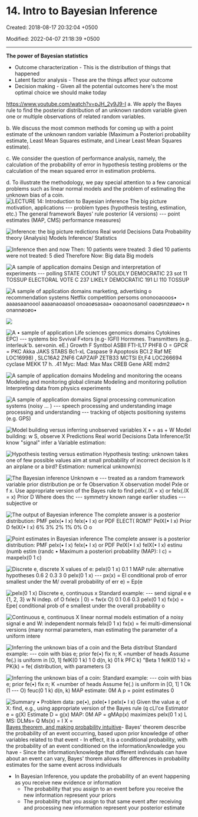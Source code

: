 # 14. Intro to Bayesian Inference

Created: 2018-08-17 20:32:04 +0500

Modified: 2022-04-07 21:18:39 +0500

---

**The power of Bayesian statistics**
-   Outcome characterization - This is the distribution of things that happened
-   Latent factor analysis - These are the things affect your outcome
-   Decision making - Given all the potential outcomes here's the most optimal choice we should make today

<https://www.youtube.com/watch?v=pJH_2y9J9-I>
a.  We apply the Bayes rule to find the posterior distribution of an unknown random variable given one or multiple observations of related random variables.

b.  We discuss the most common methods for coming up with a point estimate of the unknown random variable (Maximum a Posteriori probability estimate, Least Mean Squares estimate, and Linear Least Mean Squares estimate).

c.  We consider the question of performance analysis, namely, the calculation of the probability of error in hypothesis testing problems or the calculation of the mean squared error in estimation problems.

d.  To illustrate the methodology, we pay special attention to a few canonical problems such as linear normal models and the problem of estimating the unknown bias of a coin.
![LECTURE 14: Introduction to Bayesian inference The big picture motivation, applications --- problem types (hypothesis testing, estimation, etc.) The general framework Bayes' rule posterior (4 versions) --- point estimates (MAP, CMS) performance measures) ](media/Intro---Syllabus_14.-Intro-to-Bayesian-Inference-image1.png)

![Inference: the big picture redictions Real world Decisions Data Probability theory (Analysis) Models Inference/ Statistics ](media/Intro---Syllabus_14.-Intro-to-Bayesian-Inference-image2.png)

![Inference then and now Then: 10 patients were treated: 3 died 10 patients were not treated: 5 died Therefore Now: Big data Big models ](media/Intro---Syllabus_14.-Intro-to-Bayesian-Inference-image3.png)

![A sample of application domains Design and interpretation of experiments --- polling STATE COUNT 17 SOLIDLY DEMOCRATIC 23 sot 11 TOSSUP ELECTORAL VOTE C 237 LIKELY DEMOCRATIC 191 Ll 110 TOSSUP ](media/Intro---Syllabus_14.-Intro-to-Bayesian-Inference-image4.png)

![A sample of application domains marketing, advertising o recommendation systems Netflix competition persoms ononooaooos• aaaasaanoool aaaanaoaasol onoaoøsasaa• oaoaonosanol oaoøsnzøaøo• n onannøoøo• ](media/Intro---Syllabus_14.-Intro-to-Bayesian-Inference-image5.png)

![](media/Intro---Syllabus_14.-Intro-to-Bayesian-Inference-image6.png)

![A • sample of application Life sciences genomics domains Cytokines EPC) --- systems bio Svvival F«tors (e.g- IGFI) Hormmes. Transmitters (e.g.. interleuk'b. ser«onin. eE.) Growth F Syntbol ASBII FTI-IL17 PHF8 O = GPCR = PKC Akka JAKS STABS Bc1-xL Caspase 9 Apoptosis BCI.2 Raf ME LOC16998) , SLC16A2 ZNF6 CAPZAIP ZETB33 MCTSI Et,F4 LOC266694 cyclase MEKK 17 h. .41 Myc: Mad: Max Max CREB Gene ARE mdm2 ](media/Intro---Syllabus_14.-Intro-to-Bayesian-Inference-image7.png)

![A sample of application domains Modeling and monitoring the oceans Modeling and monitoring global climate Modeling and monitoring pollution Interpreting data from physics experiments ](media/Intro---Syllabus_14.-Intro-to-Bayesian-Inference-image8.png)

![A sample of application domains Signal processing communication systems (noisy ... ) --- speech processing and understanding image processing and understanding --- tracking of objects positioning systems (e.g. GPS) ](media/Intro---Syllabus_14.-Intro-to-Bayesian-Inference-image9.png)

![Model building versus inferring unobserved variables X • = as + W Model building: w S, observe X Predictions Real world Decisions Data Inference/St know "signal" infer a Variable estimation: ](media/Intro---Syllabus_14.-Intro-to-Bayesian-Inference-image10.png)

![Hypothesis testing versus estimation Hypothesis testing: unknown takes one of few possible values aim at small probability of incorrect decision Is it an airplane or a bird? Estimation: numerical unknown(s) ](media/Intro---Syllabus_14.-Intro-to-Bayesian-Inference-image11.png)

![The Bayesian inference Unknown e --- treated as a random framework variable prior distribution pe or fe Observation X observation model Pxle or f x. Use appropriate version of the Bayes rule to find pelx(.lX = x) or felx(.lX = x) Prior D Where does thc --- symmetry known range earlier studies --- subjective or ](media/Intro---Syllabus_14.-Intro-to-Bayesian-Inference-image12.png)

![The output of Bayesian inference The complete answer is a posterior distribution: PMF pelx(• I x) felx(• I x) or PDF ELECT( ROM?' PelX(• I x) Prior D felX(• I x) 6% 3% 2% 1% 0% O o ](media/Intro---Syllabus_14.-Intro-to-Bayesian-Inference-image13.png)

![Point estimates in Bayesian inference The complete answer is a posterior distribution: PMF pelx(• I x) felx(• I x) or PDF PelX(• I x) felX(• I x) estinu (numb estim (randc • Maximum a posteriori probability (MAP): I c) = maxpelx(0 1 c) ](media/Intro---Syllabus_14.-Intro-to-Bayesian-Inference-image14.png)

![Discrete e, discrete X values of e: pelx(0 1 x) 0.1 1 MAP rule: alternative hypotheses 0.6 2 0.3 3 0 pelx(0 1 x) --- px(x) = El conditional prob of error smallest under the M/ overall probability of err e) = Ep(e ](media/Intro---Syllabus_14.-Intro-to-Bayesian-Inference-image15.png)

![pelx(0 1 x) Discrete e, continuous x Standard example: --- send signal e e {1, 2, 3} w N indep. of O fxle(x | 0) = fw(x O) 0.1 0.6 0.3 pelx(0 1 x) fx(x) = Epe( conditional prob of e smallest under the overall probability o ](media/Intro---Syllabus_14.-Intro-to-Bayesian-Inference-image16.png)

![Continuous e, continuous X linear normal models estimation of a noisy signal e and W: independent normals felx(0 1 x) fx(x) = fei multi-dimensional versions (many normal parameters, man estimating the parameter of a uniform intere ](media/Intro---Syllabus_14.-Intro-to-Bayesian-Inference-image17.png)

![Inferring the unknown bias of a coin and the Beta distribut Standard example: --- coin with bias e; prior fe(•) fix n; K =number of heads Assume fe(.) is uniform in [O, 1] felK(0 1 k) 1 0 d(n, k) 01 k PFC k) "Beta 1 felK(0 1 k) = PK(k) = fe( distribution, with parameters (3 ](media/Intro---Syllabus_14.-Intro-to-Bayesian-Inference-image18.png)

![Inferring the unknown bias of a coin: Standard example: --- coin with bias e; prior fe(•) fix n; K =number of heads Assume fe(.) is uniform in [O, 1] 1 Ok (1 --- O) feuc(0 1 k) d(n, k) MAP estimate: 0M A p = point estimates 0 ](media/Intro---Syllabus_14.-Intro-to-Bayesian-Inference-image19.png)

![Summary • Problem data: pe(•), pxle(• I pelx(• I x) Given the value a; of X: find, e.g., using appropriate version of the Bayes rule (q cLl'ce Estimator e = g(X) Estimate D = g(x) MAP: 0M AP = gMAp(x) maximizes pelx(0 1 x) L MS: DLMs= Q Ms(x) = I X = ](media/Intro---Syllabus_14.-Intro-to-Bayesian-Inference-image20.png)
[Bayes theorem, and making probability intuitive](https://www.youtube.com/watch?v=HZGCoVF3YvM)-   Bayes' theorem describe the probability of an event occurring, based upon prior knowledge of other variables related to that event
    -   In effect, it is a conditional probability, with the probability of an event conditioned on the information/knowledge you have
    -   Since the information/knowledge that different individuals can have about an event can vary, Bayes' thorem allows for differences in probability estimates for the same event across individuals
-   In Bayesian Inference, you update the probability of an event happening as you receive new evidence or information
    -   The probability that you assign to an event before you receive the new information represent your priors
    -   The probability that you assign to that same event after receiving and processing new information represent your posterior estimate

